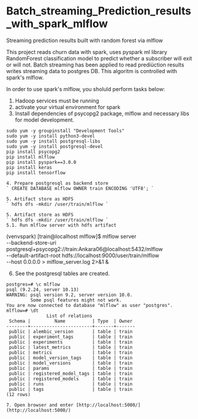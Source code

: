 # Batch_streaming_Prediction_results_with_spark_mlflow
Streaming prediction results built with random forest via mlflow

This project reads churn data with spark, uses pyspark ml library RandomForest classification model to predict whether a subscriber will exit or will not.
Batch streaming has been applied to read prediüction results writes streaming data to postgres DB. This algoritm is controlled with spark's mlflow.

In order to use spark's mlflow, you sholuld perform tasks below:

1. Hadoop services must be running
2. activate your virtual environment for spark
3. Install dependencies of psycopg2 package, mlflow and necessary libs for model development.
```
sudo yum -y groupinstall "Development Tools"
sudo yum -y install python3-devel
sudo yum -y install postgresql-libs
sudo yum -y install postgresql-devel
pip install psycopg2
pip install mlflow
pip install pyspark==3.0.0
pip install keras
pip install tensorflow  

4. Prepare postgresql as backend store  
` CREATE DATABASE mlflow OWNER train ENCODING 'UTF8'; `

5. Artifact store as HDFS  
` hdfs dfs -mkdir /user/train/mlflow `

5. Artifact store as HDFS  
` hdfs dfs -mkdir /user/train/mlflow `
5.1. Run mlflow server with hdfs artifact
```
(venvspark) [train@localhost mlflow]$ mlflow server \
--backend-store-uri postgresql+psycopg2://train:Ankara06@localhost:5432/mlflow \
--default-artifact-root hdfs://localhost:9000/user/train/mlflow \
--host 0.0.0.0  > mlflow_server.log 2>&1 &


6. See the postgresql tables are created.

```
postgres=# \c mlflow
psql (9.2.24, server 10.13)
WARNING: psql version 9.2, server version 10.0.
         Some psql features might not work.
You are now connected to database "mlflow" as user "postgres".
mlflow=# \dt
               List of relations
 Schema |         Name          | Type  | Owner
--------+-----------------------+-------+-------
 public | alembic_version       | table | train
 public | experiment_tags       | table | train
 public | experiments           | table | train
 public | latest_metrics        | table | train
 public | metrics               | table | train
 public | model_version_tags    | table | train
 public | model_versions        | table | train
 public | params                | table | train
 public | registered_model_tags | table | train
 public | registered_models     | table | train
 public | runs                  | table | train
 public | tags                  | table | train
(12 rows)

7. Open browser and enter [http://localhost:5000/](http://localhost:5000/)
